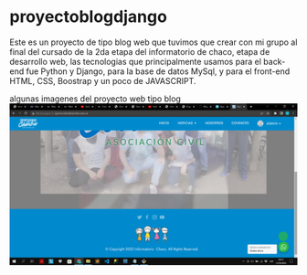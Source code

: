 # proyectoblogdjango
Este es un proyecto de tipo blog web que tuvimos que crear con mi grupo al final del cursado de la 2da etapa del informatorio de chaco, etapa de desarrollo web, las tecnologias que principalmente usamos para el back-end fue Python y Django, para la base de datos MySql, y para el front-end HTML, CSS, Boostrap y un poco de JAVASCRIPT.

algunas imagenes del proyecto web tipo blog
![image](https://github.com/MiguelAMezaS/proyectoblogdjango/blob/main/Captura%20de%20pantalla%202022-09-21%2004.19.05.png)
